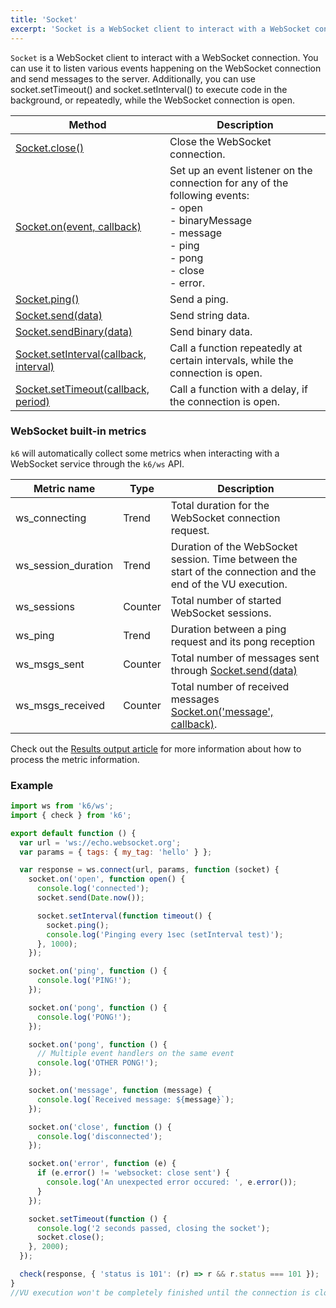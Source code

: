 ```yaml
---
title: 'Socket'
excerpt: 'Socket is a WebSocket client to interact with a WebSocket connection.'
---
```


`Socket` is a WebSocket client to interact with a WebSocket connection. You can use it to listen various events happening on the WebSocket connection and send messages to the server. Additionally, you can use socket.setTimeout() and socket.setInterval() to execute code in the background, or repeatedly, while the WebSocket connection is open.

| Method                                                                                                      | Description                                                                                                                                               |
| ----------------------------------------------------------------------------------------------------------- | --------------------------------------------------------------------------------------------------------------------------------------------------------- |
| [Socket.close()](/javascript-api/v0-32/k6-ws/socket/socket-close)                                                 | Close the WebSocket connection.                                                                                                                           |
| [Socket.on(event, callback)](/javascript-api/v0-32/k6-ws/socket/socket-on-event-callback)                         | Set up an event listener on the connection for any of the following events:<br />- open<br />- binaryMessage<br />- message<br />- ping<br />- pong<br />- close<br />- error. |
| [Socket.ping()](/javascript-api/v0-32/k6-ws/socket/socket-ping)                                                   | Send a ping.                                                                                                                                              |
| [Socket.send(data)](/javascript-api/v0-32/k6-ws/socket/socket-send-data)                                          | Send string data.                                                                                                                                                |
| [Socket.sendBinary(data)](/javascript-api/v0-32/k6-ws/socket/socket-sendbinary-data)                                          | Send binary data.                                                                                                                                                |
| [Socket.setInterval(callback, interval)](/javascript-api/v0-32/k6-ws/socket/socket-setinterval-callback-interval) | Call a function repeatedly at certain intervals, while the connection is open.                                                                            |
| [Socket.setTimeout(callback, period)](/javascript-api/v0-32/k6-ws/socket/socket-settimeout-callback-delay)        | Call a function with a delay, if the connection is open.                                                                                                  |

### WebSocket built-in metrics

`k6` will automatically collect some metrics when interacting with a WebSocket service through the `k6/ws` API.

| Metric name         | Type    | Description                                                                                                                |
| ------------------- | ------- | -------------------------------------------------------------------------------------------------------------------------- |
| ws_connecting       | Trend   | Total duration for the WebSocket connection request.                                                                       |
| ws_session_duration | Trend   | Duration of the WebSocket session. Time between the start of the connection and the end of the VU execution.               |
| ws_sessions         | Counter | Total number of started WebSocket sessions.                                                                                |
| ws_ping             | Trend   | Duration between a ping request and its pong reception                                                                     |
| ws_msgs_sent        | Counter | Total number of messages sent through [Socket.send(data)](/javascript-api/v0-32/k6-ws/socket/socket-send-data)                   |
| ws_msgs_received    | Counter | Total number of received messages [Socket.on('message', callback)](/javascript-api/v0-32/k6-ws/socket/socket-on-event-callback). |

Check out the [Results output article](/getting-started/results-output) for more information about how to process the metric information.

### Example

<CodeGroup labels={[]}>

```javascript
import ws from 'k6/ws';
import { check } from 'k6';

export default function () {
  var url = 'ws://echo.websocket.org';
  var params = { tags: { my_tag: 'hello' } };

  var response = ws.connect(url, params, function (socket) {
    socket.on('open', function open() {
      console.log('connected');
      socket.send(Date.now());

      socket.setInterval(function timeout() {
        socket.ping();
        console.log('Pinging every 1sec (setInterval test)');
      }, 1000);
    });

    socket.on('ping', function () {
      console.log('PING!');
    });

    socket.on('pong', function () {
      console.log('PONG!');
    });

    socket.on('pong', function () {
      // Multiple event handlers on the same event
      console.log('OTHER PONG!');
    });

    socket.on('message', function (message) {
      console.log(`Received message: ${message}`);
    });

    socket.on('close', function () {
      console.log('disconnected');
    });

    socket.on('error', function (e) {
      if (e.error() != 'websocket: close sent') {
        console.log('An unexpected error occured: ', e.error());
      }
    });

    socket.setTimeout(function () {
      console.log('2 seconds passed, closing the socket');
      socket.close();
    }, 2000);
  });

  check(response, { 'status is 101': (r) => r && r.status === 101 });
}
//VU execution won't be completely finished until the connection is closed.
```

</CodeGroup>
